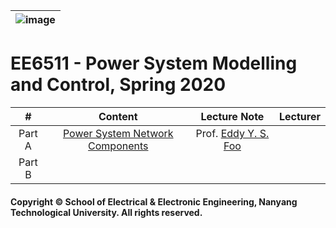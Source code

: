 |![image](https://github.com/ldkong1205/NTU-Graduate-Courses/blob/master/Courses/EE6511/logo.png)|
|---|
# EE6511 - Power System Modelling and Control, Spring 2020

|#|Content|Lecture Note|Lecturer|
|:---:|:---:|:---:|:---:|
|Part A|[Power System Network Components](https://github.com/ldkong1205/NTU-Graduate-Courses/blob/master/Courses/EE6511/Slides/EE6511%20PART%20A(FYS).pdf)|Prof. [Eddy Y. S. Foo](http://research.ntu.edu.sg/expertise/academicprofile/Pages/StaffProfile.aspx?ST_EMAILID=eddyfoo)|
|Part B|||

#### Copyright © School of Electrical & Electronic Engineering, Nanyang Technological University. All rights reserved.
